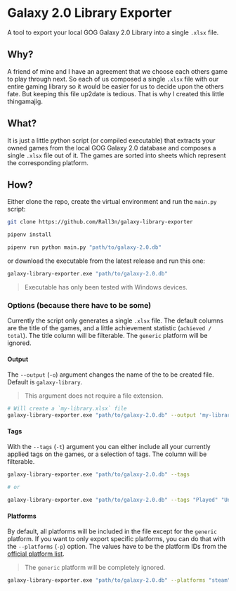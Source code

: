 # Galaxy 2.0 Library Exporter

A tool to export your local GOG Galaxy 2.0 Library into a single `.xlsx` file.

## Why?

A friend of mine and I have an agreement that we choose each others game to play through next.
So each of us composed a single `.xlsx` file with our entire gaming library so it would be easier for us to decide upon the others fate.
But keeping this file up2date is tedious. That is why I created this little thingamajig.

## What?

It is just a little python script (or compiled executable) that extracts your owned games from the local GOG Galaxy 2.0 database and composes a single `.xlsx` file out of it.
The games are sorted into sheets which represent the corresponding platform.

## How?

Either clone the repo, create the virtual environment and run the `main.py` script:
```sh
git clone https://github.com/Rall3n/galaxy-library-exporter

pipenv install

pipenv run python main.py "path/to/galaxy-2.0.db"
```
or download the executable from the latest release and run this one:
```sh
galaxy-library-exporter.exe "path/to/galaxy-2.0.db"
```

> Executable has only been tested with Windows devices.

### Options (because there have to be some)

Currently the script only generates a single `.xlsx` file. The default columns are the title of the games, and a little achievement statistic (`achieved / total`). The title column will be filterable. The `generic` platform will be ignored.

#### Output

The `--output` (`-o`) argument changes the name of the to be created file. Default is `galaxy-library`.

> This argument does not require a file extension.

```sh
# Will create a `my-library.xlsx` file
galaxy-library-exporter.exe "path/to/galaxy-2.0.db" --output 'my-library'
```

#### Tags

With the `--tags` (`-t`) argument you can either include all your currently applied tags on the games, or a selection of tags. The column will be filterable.

```sh
galaxy-library-exporter.exe "path/to/galaxy-2.0.db" --tags

# or 

galaxy-library-exporter.exe "path/to/galaxy-2.0.db" --tags "Played" "Unplayed"
```

#### Platforms

By default, all platforms will be included in the file except for the `generic` platform. If you want to only export specific platforms, you can do that with the `--platforms` (`-p`) option. The values have to be the platform IDs from the [official platform list](https://github.com/gogcom/galaxy-integrations-python-api/blob/master/PLATFORM_IDs.md).

> The `generic` platform will be completely ignored.

```sh
galaxy-library-exporter.exe "path/to/galaxy-2.0.db" --platforms "steam" "uplay"
```
